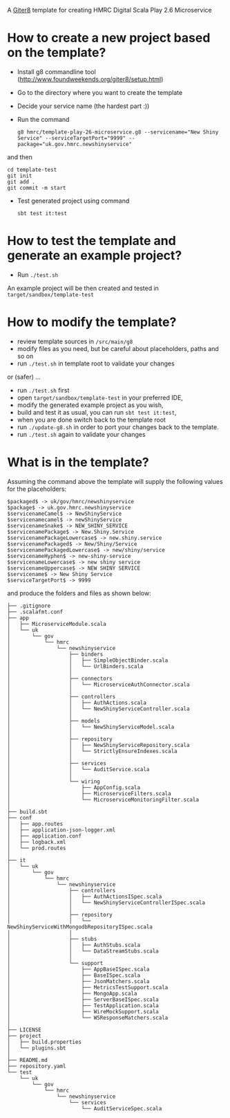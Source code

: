 A [Giter8](http://www.foundweekends.org/giter8/) template for creating HMRC Digital Scala Play 2.6 Microservice

How to create a new project based on the template?
==

* Install g8 commandline tool (http://www.foundweekends.org/giter8/setup.html)
* Go to the directory where you want to create the template
* Decide your service name (the hardest part :))
* Run the command

    `g8 hmrc/template-play-26-microservice.g8 --servicename="New Shiny Service" --serviceTargetPort="9999" --package="uk.gov.hmrc.newshinyservice"`
    
and then
    
    cd template-test
    git init
	git add .
	git commit -m start
  
* Test generated project using command 

    `sbt test it:test`
    

How to test the template and generate an example project?
==

* Run `./test.sh` 

An example project will be then created and tested in `target/sandbox/template-test`

How to modify the template?
==

 * review template sources in `/src/main/g8`
 * modify files as you need, but be careful about placeholders, paths and so on
 * run `./test.sh` in template root to validate your changes
 
or (safer) ...

* run `./test.sh` first
* open `target/sandbox/template-test` in your preferred IDE, 
* modify the generated example project as you wish, 
* build and test it as usual, you can run `sbt test it:test`,
* when you are done switch back to the template root
* run `./update-g8.sh` in order to port your changes back to the template.
* run `./test.sh` again to validate your changes

What is in the template?
==

Assuming the command above 
the template will supply the following values for the placeholders:

    $packaged$ -> uk/gov/hmrc/newshinyservice
	$package$ -> uk.gov.hmrc.newshinyservice
	$servicenameCamel$ -> NewShinyService
	$servicenamecamel$ -> newShinyService
	$servicenameSnake$ -> NEW_SHINY_SERVICE
	$servicenamePackage$ -> New.Shiny.Service
	$servicenamePackageLowercase$ -> new.shiny.service
	$servicenamePackaged$ -> New/Shiny/Service
	$servicenamePackagedLowercase$ -> new/shiny/service
	$servicenameHyphen$ -> new-shiny-service
	$servicenameLowercase$ -> new shiny service
	$servicenameUppercase$ -> NEW SHINY SERVICE
	$servicename$ -> New Shiny Service
	$serviceTargetPort$ -> 9999

and produce the folders and files as shown below:

    ├── .gitignore
	├── .scalafmt.conf
	├── app
	│   ├── MicroserviceModule.scala
	│   └── uk
	│       └── gov
	│           └── hmrc
	│               └── newshinyservice
	│                   ├── binders
	│                   │   ├── SimpleObjectBinder.scala
	│                   │   └── UrlBinders.scala
	│                   │
	│                   ├── connectors
	│                   │   └── MicroserviceAuthConnector.scala
	│                   │
	│                   ├── controllers
	│                   │   ├── AuthActions.scala
	│                   │   └── NewShinyServiceController.scala
	│                   │
	│                   ├── models
	│                   │   └── NewShinyServiceModel.scala
	│                   │
	│                   ├── repository
	│                   │   ├── NewShinyServiceRepository.scala
	│                   │   └── StrictlyEnsureIndexes.scala
	│                   │
	│                   ├── services
	│                   │   └── AuditService.scala
	│                   │
	│                   └── wiring
	│                       ├── AppConfig.scala
	│                       ├── MicroserviceFilters.scala
	│                       └── MicroserviceMonitoringFilter.scala
	│
	├── build.sbt
	├── conf
	│   ├── app.routes
	│   ├── application-json-logger.xml
	│   ├── application.conf
	│   ├── logback.xml
	│   └── prod.routes
	│
	├── it
	│   └── uk
	│       └── gov
	│           └── hmrc
	│               └── newshinyservice
	│                   ├── controllers
	│                   │   ├── AuthActionsISpec.scala
	│                   │   └── NewShinyServiceControllerISpec.scala
	│                   │
	│                   ├── repository
	│                   │   └── NewShinyServiceWithMongodbRepositoryISpec.scala
	│                   │
	│                   ├── stubs
	│                   │   ├── AuthStubs.scala
	│                   │   └── DataStreamStubs.scala
	│                   │
	│                   └── support
	│                       ├── AppBaseISpec.scala
	│                       ├── BaseISpec.scala
	│                       ├── JsonMatchers.scala
	│                       ├── MetricsTestSupport.scala
	│                       ├── MongoApp.scala
	│                       ├── ServerBaseISpec.scala
	│                       ├── TestApplication.scala
	│                       ├── WireMockSupport.scala
	│                       └── WSResponseMatchers.scala
	│
	├── LICENSE
	├── project
	│   ├── build.properties
	│   └── plugins.sbt
	│
	├── README.md
	├── repository.yaml
	└── test
	    └── uk
	        └── gov
	            └── hmrc
	                └── newshinyservice
	                    └── services
	                        └── AuditServiceSpec.scala